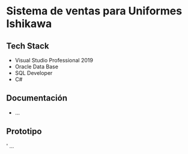 # Sistema de ventas para Uniformes Ishikawa
## Tech Stack
  - Visual Studio Professional 2019
  - Oracle Data Base 
  - SQL Developer
  - C#
  
## Documentación
  - ...
  
## Prototipo
  ' ...
